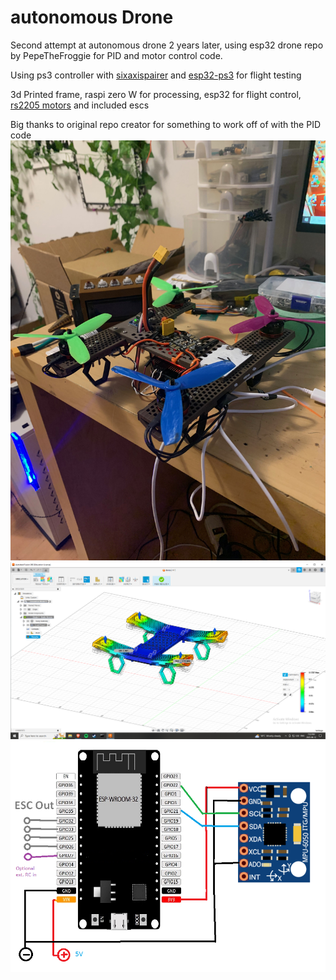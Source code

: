 # autonomous Drone

Second attempt at autonomous drone 2 years later, using esp32 drone repo by PepeTheFroggie for PID and motor control code.

Using ps3 controller with [sixaxispairer](https://github.com/user-none/sixaxispairer) and [esp32-ps3](https://github.com/jvpernis/esp32-ps3) for flight testing

3d Printed frame, raspi zero W for processing, esp32 for flight control, [rs2205 motors](https://www.aliexpress.com/item/1005001270601236.html?spm=a2g0o.order_list.order_list_main.122.6ecf1802ioyX7h) and included escs

Big thanks to original repo creator for something to work off of with the PID code
![version1.jpg](photos/version1.jpeg)
![StressSimulation3.png](photos/StressSimulation3.png)
![wiring.png](photos/Wiring.png "Wiring")
